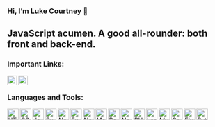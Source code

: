 ### Hi, I’m Luke Courtney  👋

## JavaScript acumen. A good all-rounder: both front and back-end.

### Important Links:

[<img align="left" alt="qixotl_lfc | Portfolio" width="22px" src="https://api.iconify.design/bytesize:portfolio.svg" />][portfolio]
[<img align="left" alt="qixotl_lfc | YouTube" width="22px" src="https://cdn.jsdelivr.net/npm/simple-icons@v3/icons/youtube.svg" />][youtube]

<br />

### Languages and Tools:

<img align="left" alt="HTML5" height="26px" width="26px" src="https://api.iconify.design/logos:html-5.svg" />
<img align="left" alt="CSS" height="26px" width="26px" src="https://api.iconify.design/logos:css-3.svg" />
<img align="left" alt="JavaScript" height="26px" width="26px" src="https://api.iconify.design/logos:javascript.svg" />
<img align="left" alt="RxJS" height="26px" width="26px" src="https://gblobscdn.gitbook.com/spaces%2F-LwY_OXUQHvmdEoy0xNa%2Favatar.png?alt=media" />
<img align="left" alt="NodeJS" height="26px" width="26px" src="https://api.iconify.design/logos:nodejs-icon.svg" />
<img align="left" alt="Express" height="26px" width="26px" src="https://api.iconify.design/logos:express.svg" />
<img align="left" alt="NestJS" height="26px" width="26px" src="https://api.iconify.design/logos:nestjs.svg" />
<img align="left" alt="MongoDB" height="26px" width="26px" src="https://api.iconify.design/vscode-icons:file-type-mongo.svg" />
<img align="left" alt="React" height="26px" width="26px" src="https://api.iconify.design/logos:react.svg" />
<img align="left" alt="NextJS" height="26px" width="26px" src="https://api.iconify.design/logos:nextjs.svg" />
<img align="left" alt="PHP" height="26px" width="26px" src="https://api.iconify.design/logos:php.svg" />
<img align="left" alt="Laravel" height="26px" width="26px" src="https://api.iconify.design/logos:laravel.svg" />
<img align="left" alt="MySQL" height="26px" width="26px" src="https://api.iconify.design/vscode-icons:file-type-mysql.svg" />
<img align="left" alt="GraphQL" height="26px" width="26px" src="https://api.iconify.design/logos:graphql.svg" />
<img align="left" alt="Flutter" height="26px" width="26px" src="https://api.iconify.design/logos:flutter.svg" />
<img align="left" alt="Python" height="26px" width="26px" src="https://api.iconify.design/logos:python.svg" />

[portfolio]: https://luke-courtneys-portfolio.herokuapp.com/
[youtube]: https://www.youtube.com/channel/UC-xoqfDJ_ZA-ilQiXmrfJXg
